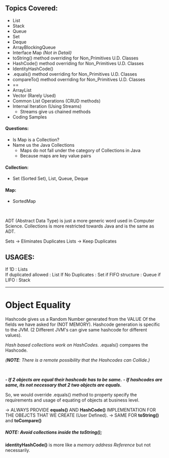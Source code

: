 ## Topics Covered:
- List
- Stack
- Queue
- Set
- Deque
- ArrayBlockingQueue
- Interface Map _(Not in Detail)_
- toString() method overriding for Non_Primitives U.D. Classes
- HashCode() method overriding for Non_Primitives U.D. Classes
- IdentityHashCode() 
- .equals() method overriding for Non_Primitives U.D. Classes
- compareTo() method overriding for Non_Primitives U.D. Classes
- ==
- ArrayList
- Vector (Rarely Used)
- Common List Operations (CRUD methods)
- Internal Iteration (Using Streams)
  - Streams give us chained methods
- Coding Samples

#### Questions: 

- Is Map is a Collection?
- Name us the Java Collections
	- Maps do not fall under the category of Collections in Java
	- Because maps are key value pairs
		

#### **Collection**: 
-	Set (Sorted Set), List, Queue, Deque
#### **Map**: 
-	SortedMap


<br>

ADT (Abstract Data Type) is just a more generic word used in Computer Science.
Collections is more restricted towards Java and is the same as ADT.

Sets -> Eliminates Duplicates
Lists -> Keep Duplicates


## USAGES:
If 1D : Lists	
	If duplicated allowed : List
	If No Duplicates : Set
if FIFO structure : Queue
if LIFO : Stack

----------

# Object Equality

Hashcode gives us a Random Number generated from the VALUE Of the fields we have asked for (NOT MEMORY).
Hashcode generation is specific to the JVM. (2 Different JVM's can give same hashcode for different values).

_Hash based collections work on HashCodes._
.equals() compares the Hashcode.

_(**NOTE**: There is a remote possibility that the Hashcodes can Collide.)_

<br>

**_-	If 2 objects are equal their hashcode has to be same._**
**_-	If hashcodes are same, its not necessary that 2 two objects are equals._**


So, we would override .equals() method to property specify the requirements and usage of equating of objects at business level.


-> ALWAYS PROVIDE **equals()** AND **HashCode()** IMPLEMENTATION FOR THE OBEJCTS THAT WE CREATE (User Defined).
-> SAME FOR **toString()** and **toCompare()**

##### _NOTE: Avoid collections inside the toString();_


**identityHashCode()** is more like a _memory address Reference_ but not necessarily.
